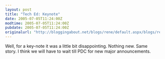 ```yaml
---
layout: post
title: "Tech Ed: Keynote"
date: 2005-07-05T11:24:00Z
modtime: 2005-07-05T11:24:00Z
pubdate: 2005-07-05T11:24:00Z
originalurl: "http://bloggingabout.net/blogs/rene/default.aspx/blogs/rene/archive/2005/07/05/7640.aspx"
---
```



<p>Well, for a key-note it was a little bit disappointing. Nothing new. Same story. I think we will have to wait till PDC for new major announcements.</p>
